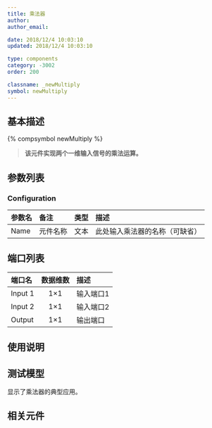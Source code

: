 ```yaml
---
title: 乘法器
author: 
author_email:

date: 2018/12/4 10:03:10
updated: 2018/12/4 10:03:10

type: components
category: -3002
order: 200

classname: _newMultiply
symbol: newMultiply
---
```

## 基本描述
{% compsymbol newMultiply %}

> **该元件实现两个一维输入信号的乘法运算。**

## 参数列表
### Configuration
| 参数名 | 备注 | 类型 | 描述 |
| :--- | :--- | :--: | :--- |
| Name | 元件名称 | 文本 | 此处输入乘法器的名称（可缺省） |


## 端口列表

| 端口名 | 数据维数 | 描述 |
| :--- | :--:  | :--- |
| Input 1 | 1×1 |输入端口1 |                   
| Input 2 | 1×1 |输入端口2 |                   
| Output | 1×1 |输出端口 |                   

## 使用说明


## 测试模型
[<test name>](<test link>)显示了乘法器的典型应用。

## 相关元件


